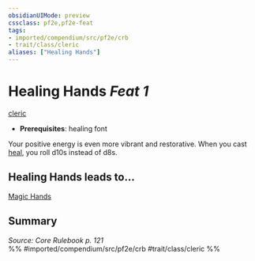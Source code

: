 ```yaml
---
obsidianUIMode: preview
cssclass: pf2e,pf2e-feat
tags:
- imported/compendium/src/pf2e/crb
- trait/class/cleric
aliases: ["Healing Hands"]
---
```

# Healing Hands  *Feat 1*  
[cleric](rules/traits/cleric.md)  

- **Prerequisites**: healing font

Your positive energy is even more vibrant and restorative. When you cast [heal](../spells/heal.md), you roll d10s instead of d8s.

## Healing Hands leads to...

[Magic Hands](magic-hands-apg.md)

## Summary

*Source: Core Rulebook p. 121*  
%% #imported/compendium/src/pf2e/crb #trait/class/cleric %%